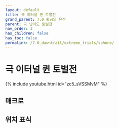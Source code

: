 ```yaml
---
layout: default
title: 극 이터널 퀸 토벌전
grand_parent: 7.0 황금의 유산
parent: 극 난이도 토벌전
nav_order: 3
has_children: false
has_toc: false
permalink: /7.0_dawntrail/extreme_trials/sphene/
---
```


# **극 이터널 퀸 토벌전**

{% include youtube.html id="zc5_sVSSMvM" %}

## 매크로

## 위치 표식

